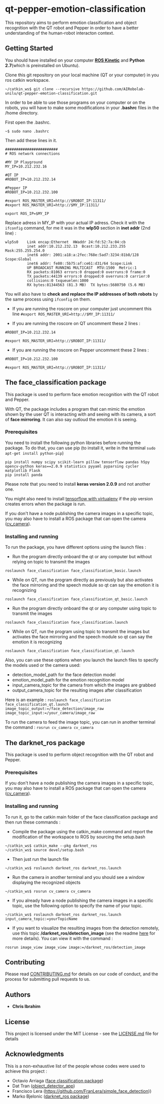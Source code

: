 # qt-pepper-emotion-classification

This repository aims to perform emotion classification and object recognition with the QT robot and Pepper in order to have a better understanding of the human-robot interacton context. 

## Getting Started

You should have installed on your computer [**ROS Kinetic**](http://wiki.ros.org/kinetic/Installation) and **Python 2.7**(which is preinstalled on Ubuntu).

Clone this git repository on your local machine (QT or your computer) in you ros catkin workspace.

```
~/catkin_ws$ git clone --recursive https://github.com/AIRobolab-unilu/qt-pepper-emotion-classification.git
```

In order to be able to use those programs on your computer or on the robots, you will have to make some modifications in your **.bashrc** files in the /home directory.

First open the .bashrc.

`~$ sudo nano .bashrc`

 Then add these lines in it.
 
```
########################
# ROS network connections

#MY IP Playground
MY_IP=10.212.232.16

#QT IP
#ROBOT_IP=10.212.232.14

#Pepper IP
#ROBOT_IP=10.212.232.100

#export ROS_MASTER_URI=http://$ROBOT_IP:11311/
#export ROS_MASTER_URI=http://$MY_IP:11311/

export ROS_IP=$MY_IP
```
Replace adress in MY_IP with your actual IP adress. Check it with the `ifconfig` command, for me it was in the **wlp50** section in **inet addr** (2nd line) :

```
wlp5s0    Link encap:Ethernet  HWaddr 24:fd:52:7a:04:cb  
          inet addr:10.212.232.13  Bcast:10.212.233.255  Mask:255.255.254.0
          inet6 addr: 2001:a18:a:2fec:768e:5ad7:3234:81b8/128 Scope:Global
          inet6 addr: fe80::5b75:af:ce61:d31/64 Scope:Link
          UP BROADCAST RUNNING MULTICAST  MTU:1500  Metric:1
          RX packets:81063 errors:0 dropped:0 overruns:0 frame:0
          TX packets:44139 errors:0 dropped:0 overruns:0 carrier:0
          collisions:0 txqueuelen:1000 
          RX bytes:81344563 (81.3 MB)  TX bytes:5680750 (5.6 MB)
```

You will also have to **check and replace the IP addresses of both robots** by the same process using `ifconfig` on them.

- If you are running the roscore on your computer just uncomment this line `#export ROS_MASTER_URI=http://$MY_IP:11311/`

- If you are running the roscore on QT uncomment these 2 lines : 

`#ROBOT_IP=10.212.232.14`

`#export ROS_MASTER_URI=http://$ROBOT_IP:11311/`

- If you are running the roscore on Pepper uncomment these 2 lines : 

`#ROBOT_IP=10.212.232.100`

`#export ROS_MASTER_URI=http://$ROBOT_IP:11311/`

## The face_classification package

This package is used to perform face emotion recognition with the QT robot and Pepper.

With QT, the package includes a program that can mimic the emotion shown by the user QT is interacting with and seeing with its camera, a sort of **face mirroring**. It can also say outloud the emotion it is seeing.

### Prerequisites 
You need to install the following python libraries before running the package. To do that, you can use pip (to install it, write in the terminal `sudo apt-get install python-pip`)

```
pip install numpy scipy scikit-learn pillow tensorflow pandas h5py opencv-python keras==2.0.9 statistics pyyaml pyparsing cycler matplotlib Flask
pip install panda
```
Please note that you need to install **keras version 2.0.9** and not another one.

You might also need to install [tensorflow with virtualenv](https://www.tensorflow.org/install/install_linux#InstallingVirtualenv) if the pip version creates errors when the package is run.

If you don't have a node publishing the camera images in a specific topic, you may also have to install a ROS package that can open the camera ([cv_camera](https://github.com/OTL/cv_camera)).

### Installing and running

To run the package, you have different options using the launch files :

*  Run the program directly onboard the qt or any computer but without relying on topic to transmit the images

`roslaunch face_classification face_classification_basic.launch`

*   While on QT, run the program directly as previously but also activates the face mirroring and the speech module so qt can say the emotion it is recognizing

`roslaunch face_classification face_classification_qt_basic.launch`

*  Run the program directly onboard the qt or any computer using topic to transmit the images

`roslaunch face_classification face_classification.launch`

*  While on QT, run the program using topic to transmit the images but activates the face mirroring and the speech module so qt can say the emotion it is recognizing

`roslaunch face_classification face_classification_qt.launch`

Also, you can use these options when you launch the launch files to specify the models used or the camera used:

* detection_model_path for the face detection model
* emotion_model_path for the emotion recognition model
* input_camera_topic for the camera from which the images are grabbed
* output_camera_topic for the resulting images after classification

Here is an example :
`roslaunch face_classification face_classification_qt.launch image_topic_output:=/face_detection/image_raw image_topic_input:=/your_camera/image_raw`

To run the camera to feed the image topic, you can run in another terminal the command : `rosrun cv_camera cv_camera`

## The darknet_ros package

This package is used to perform object recognition with the QT robot and Pepper.

### Prerequisites

If you don't have a node publishing the camera images in a specific topic, you may also have to install a ROS package that can open the camera ([cv_camera](https://github.com/OTL/cv_camera)).


### Installing and running

To run it, go to the catkin main folder of the face classification package and then run these commands :

- Compile the package using the catkin_make command and report the modification of the workspace to ROS by sourcing the setup.bash

```
~/catkin_ws$ catkin_make --pkg darknet_ros
~/catkin_ws$ source devel/setup.bash
```

- Then just run the launch file

```
~/catkin_ws$ roslaunch darknet_ros darknet_ros.launch
```

- Run the camera in another terminal and you should see a window displaying the recognized objects

```
~/catkin_ws$ rosrun cv_camera cv_camera

```

- If you already have a node publishing the camera images in a specific topic, use the following option to specify the name of your topic.

```
~/catkin_ws$ roslaunch darknet_ros darknet_ros.launch input_camera_topic:=yourTopicName
```

- If you want to visualize the resulting images from the detection remotely, use this topic **/darknet_ros/detection_image** (see the readme [here](https://github.com/leggedrobotics/darknet_ros/blob/master/README.md) for more details). You can view it with the command : 

`rosrun image_view image_view image:=/darknet_ros/detection_image`


## Contributing

Please read [CONTRIBUTING.md](https://gist.github.com/PurpleBooth/b24679402957c63ec426) for details on our code of conduct, and the process for submitting pull requests to us.

## Authors

* **Chris Ibrahim** 

## License

This project is licensed under the MIT License - see the [LICENSE.md](LICENSE.md) file for details

## Acknowledgments

This is a non-exhaustive list of the people whose codes were used to achieve this project :

* Octavio Arriaga ([face classification package](https://github.com/oarriaga/face_classification))
* Dat Tran ([object_detector_app](https://github.com/datitran/object_detector_app))
* Francisco Lera (https://github.com/FranLera/simple_face_detection))
* Marko Bjelonic ([darknet_ros package](https://github.com/leggedrobotics/darknet_ros))

